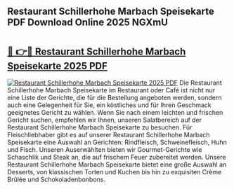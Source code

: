 ## Restaurant Schillerhohe Marbach Speisekarte PDF Download Online 2025 NGXmU

# <h2><a href="http://gc8dgnm.nevu.top/?p=Restaurant+Schillerhohe+Marbach+Speisekarte">🔗 👉🔴 Restaurant Schillerhohe Marbach Speisekarte 2025 PDF</a></h2>

[![Restaurant Schillerhohe Marbach Speisekarte 2025 PDF](https://i.imgur.com/dBaPXMq.png)](http://gc8dgnm.nevu.top/?p=Restaurant+Schillerhohe+Marbach+Speisekarte)
Die Restaurant Schillerhohe Marbach Speisekarte im Restaurant oder Café ist nicht nur eine Liste der Gerichte, die für die Bestellung angeboten werden, sondern auch eine Gelegenheit für Sie, ein köstliches und für Ihren Geschmack geeignetes Gericht zu wählen. Wenn Sie nach einem leichten und frischen Gericht suchen, empfehlen wir Ihnen, unseren Salatbereich auf der Restaurant Schillerhohe Marbach Speisekarte zu besuchen. Für Fleischliebhaber gibt es auf unserer Restaurant Schillerhohe Marbach Speisekarte eine Auswahl an Gerichten: Rindfleisch, Schweinefleisch, Huhn und Fisch. Unseren Auserwählten bieten wir Gourmet-Gerichte wie Schaschlik und Steak an, die auf frischem Feuer zubereitet werden. Unsere Restaurant Schillerhohe Marbach Speisekarte bietet eine große Auswahl an Desserts, von klassischen Torten und Kuchen bis hin zu exquisiten Crème Brûlée und Schokoladenbonbons.
